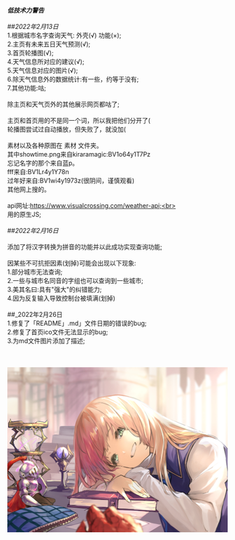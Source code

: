 
***低技术力警告***<br>
<br>
##_2022年2月13日_<br>
1.根据城市名字查询天气: 外壳(√) 功能(×);<br>
2.主页有未来五日天气预测(√);<br>
3.首页轮播图(√);<br>
4.天气信息所对应的建议(√);<br>
5.天气信息对应的图片(√);<br>
6.除天气信息外的数据统计:有一些，约等于没有;<br>
7.其他功能:咕;<br>
<br>
除主页和天气页外的其他展示网页都咕了;<br>
<br>
主页和首页用的不是同一个词，所以我把他们分开了(<br>
轮播图尝试过自动播放，但失败了，就没加(<br>
<br>
素材以及各种原图在 素材 文件夹。<br>
其中showtime.png来自kiraramagic:BV1o64y1T7Pz<br>
忘记名字的那个来自蓝p。<br>
fff来自:BV1Lr4y1Y78n<br>
过年好来自:BV1wi4y1973z(很阴间，谨慎观看)<br>
其他网上搜的。<br>
<br>
api网址:https://www.visualcrossing.com/weather-api;<br>
<br>
用的原生JS;<br>
<br>
##_2022年2月16日_<br>
<br>
添加了将汉字转换为拼音的功能并以此成功实现查询功能;<br>
<br>
因某些不可抗拒因素(划掉)可能会出现以下现象:<br>
1.部分城市无法查询;<br>
2.一些与城市名同音的字组也可以查询到一些城市;<br>
3.美其名曰:具有"强大"的纠错能力;<br>
4.因为反复输入导致控制台被填满(划掉)<br>
<br>
##_2022年2月26日<br>
1.修复了「README」.md」文件日期的错误的bug;<br>
2.修复了首页ico文件无法显示的bug;<br>
3.为md文件图片添加了描述;<br>
<br><br><br>
![安和古雷亚](https://github.com/Ming13417/WoC/blob/main/WoC/%E3%82%A2%E3%83%B3%E3%81%A8%E3%82%B0%E3%83%AC%E3%82%A2.jpg)  

